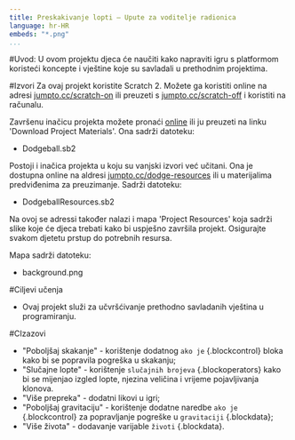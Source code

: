 ```yaml
---
title: Preskakivanje lopti — Upute za voditelje radionica
language: hr-HR
embeds: "*.png"
...
```


#Uvod:
U ovom projektu djeca će naučiti kako napraviti igru s platformom koristeći koncepte i vještine koje su savladali u prethodnim projektima.

#Izvori
Za ovaj projekt koristite Scratch 2. Možete ga koristiti online na adresi [jumpto.cc/scratch-on](http://jumpto.cc/scratch-on) ili preuzeti s [jumpto.cc/scratch-off](http://jumpto.cc/scratch-off) i koristiti na računalu.

Završenu inačicu projekta možete pronaći <a href="http://scratch.mit.edu/projects/39740618/#editor">online</a> ili ju preuzeti na linku 'Download Project Materials'. Ona sadrži datoteku:

+ Dodgeball.sb2

Postoji i inačica projekta u koju su vanjski izvori već učitani. Ona je dostupna online na aldresi [jumpto.cc/dodge-resources](http://jumpto.cc/dodge-resources) ili u materijalima predviđenima za preuzimanje. Sadrži datoteku: 

+ DodgeballResources.sb2 

Na ovoj se adressi također nalazi i mapa 'Project Resources' koja sadrži slike koje će djeca trebati kako bi uspješno završila projekt. Osigurajte svakom djetetu prstup do potrebnih resursa.

Mapa sadrži datoteku:
+ background.png

#Ciljevi učenja
+ Ovaj projekt služi za učvršćivanje prethodno savladanih vještina u programiranju. 

#CIzazovi
+ "Poboljšaj skakanje" - korištenje dodatnog `ako je` {.blockcontrol} bloka kako bi se popravila pogreška u skakanju;
+ "Slučajne lopte" - korištenje `slučajnih brojeva` {.blockoperators} kako bi se mijenjao izgled lopte, njezina veličina i vrijeme pojavljivanja klonova. 
+ "Više prepreka" - dodatni likovi u igri;
+ "Poboljšaj gravitaciju" - korištenje dodatne naredbe `ako je` {.blockcontrol} za popravljanje pogreške u  `gravitaciji` {.blockdata};
+ "Više života" - dodavanje varijable `životi` {.blockdata}.

